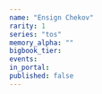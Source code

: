 ```yaml
---
name: "Ensign Chekov"
rarity: 1
series: "tos"
memory_alpha: ""
bigbook_tier:
events:
in_portal:
published: false
---
```

